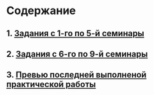 # Содержание
## 1. [Задания с 1-го по 5-й семинары](https://github.com/AllIWantAreNotAvailable/GeekBrains_WebLayout/tree/GrowBe)
## 2. [Задания с 6-го по 9-й семинары](https://github.com/AllIWantAreNotAvailable/GeekBrains_WebLayout/tree/brand)
## 3. [Превью последней выполненой практической работы](https://alliwantarenotavailable.github.io/GeekBrains_WebLayout/)
